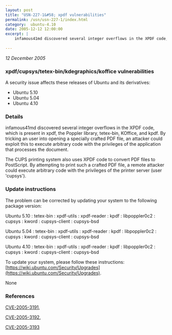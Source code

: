 ```yaml
---
layout: post
title: "USN-227-1&#58; xpdf vulnerabilities"
permalink: /usn/usn-227-1/index.html
category:  ubuntu-4.10
date: 2005-12-12 12:00:00
excerpt: |
    infamous41md discovered several integer overflows in the XPDF code, which is present in xpdf, the Poppler library, tetex-bin, KOffice, and kpdf. By tricking an user into opening a specially crafted PDF file, an attacker could exploit this to execute arbitrary code with the privileges of the application that processes the document.
    
--- 
```

 
 

*12 December 2005*

### xpdf/cupsys/tetex-bin/kdegraphics/koffice vulnerabilities

A security issue affects these releases of Ubuntu and its derivatives:

* Ubuntu 5.10
* Ubuntu 5.04
* Ubuntu 4.10

### Details

infamous41md discovered several integer overflows in the XPDF code, which is present in xpdf, the Poppler library, tetex-bin, KOffice, and kpdf. By tricking an user into opening a specially crafted PDF file, an attacker could exploit this to execute arbitrary code with the privileges of the application that processes the document.

The CUPS printing system also uses XPDF code to convert PDF files to PostScript. By attempting to print such a crafted PDF file, a remote attacker could execute arbitrary code with the privileges of the printer server (user &#39;cupsys&#39;).

### Update instructions

The problem can be corrected by updating your system to the following package version:

Ubuntu 5.10
 : tetex-bin 
 : xpdf-utils 
 : xpdf-reader 
 : kpdf 
 : libpoppler0c2 
 : cupsys 
 : kword 
 : cupsys-client 
 : cupsys-bsd 

Ubuntu 5.04
 : tetex-bin 
 : xpdf-utils 
 : xpdf-reader 
 : kpdf 
 : libpoppler0c2 
 : cupsys 
 : kword 
 : cupsys-client 
 : cupsys-bsd 

Ubuntu 4.10
 : tetex-bin 
 : xpdf-utils 
 : xpdf-reader 
 : kpdf 
 : libpoppler0c2 
 : cupsys 
 : kword 
 : cupsys-client 
 : cupsys-bsd 

To update your system, please follow these instructions: [https://wiki.ubuntu.com/Security/Upgrades](https://wiki.ubuntu.com/Security/Upgrades).

None

### References

 
 [CVE-2005-3191](http://people.ubuntu.com/~ubuntu-security/cve/CVE-2005-3191), 

 [CVE-2005-3192](http://people.ubuntu.com/~ubuntu-security/cve/CVE-2005-3192), 

 [CVE-2005-3193](http://people.ubuntu.com/~ubuntu-security/cve/CVE-2005-3193)
 

